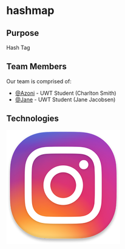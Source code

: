 # hashmap

## Purpose

Hash Tag

## Team Members

Our team is comprised of:

- [@Azoni](https://github.com/azoni) - UWT Student (Charlton Smith)
- [@Jane](https://github.com/janejacobsen) - UWT Student (Jane Jacobsen)


## Technologies

![Screenshot of Application](insta.png "Hackcessible Transit App")
